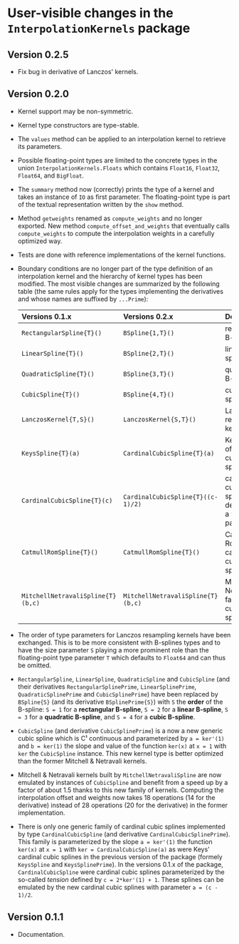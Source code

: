 # User-visible changes in the `InterpolationKernels` package

## Version 0.2.5

* Fix bug in derivative of Lanczos' kernels.

## Version 0.2.0

* Kernel support may be non-symmetric.

* Kernel type constructors are type-stable.

* The `values` method can be applied to an interpolation kernel to retrieve its
  parameters.

* Possible floating-point types are limited to the concrete types in the union
  `InterpolationKernels.Floats` which contains `Float16`, `Float32`, `Float64`,
  and `BigFloat`.

* The `summary` method now (correctly) prints the type of a kernel and takes an
  instance of `IO` as first parameter.  The floating-point type is part of the
  textual representation written by the `show` method.

* Method `getweights` renamed as `compute_weights` and no longer exported.  New
  method `compute_offset_and_weights` that eventually calls `compute_weights`
  to compute the interpolation weights in a carefully optimized way.

* Tests are done with reference implementations of the kernel functions.

* Boundary conditions are no longer part of the type definition of an
  interpolation kernel and the hierarchy of kernel types has been modified.
  The most visible changes are summarized by the following table (the same
  rules apply for the types implementing the derivatives and whose names are
  suffixed by `...Prime`):

  | Versions 0.1.x                    | Versions 0.2.x                    | Description                                                 |
  |:----------------------------------|:----------------------------------|-------------------------------------------------------------|
  | `RectangularSpline{T}()`          | `BSpline{1,T}()`                  | rectangular B-spline                                        |
  | `LinearSpline{T}()`               | `BSpline{2,T}()`                  | linear B-spline                                             |
  | `QuadraticSpline{T}()`            | `BSpline{3,T}()`                  | quadratic B-spline                                          |
  | `CubicSpline{T}()`                | `BSpline{4,T}()`                  | cubic B-spline                                              |
  | `LanczosKernel{T,S}()`            | `LanczosKernel{S,T}()`            | Lanczos resampling kernel                                   |
  | `KeysSpline{T}(a)`                | `CardinalCubicSpline{T}(a)`       | Keys family of cardinal cubic splines                       |
  | `CardinalCubicSpline{T}(c)`       | `CardinalCubicSpline{T}((c-1)/2)` | cardinal cubic splines defined by a *tension* parameter `c` |
  | `CatmullRomSpline{T}()`           | `CatmullRomSpline{T}()`           | Catmull & Rom cardinal cubic spline                         |
  | `MitchellNetravaliSpline{T}(b,c)` | `MitchellNetravaliSpline{T}(b,c)` | Mitchell & Netravali family of cubic splines                |

* The order of type parameters for Lanczos resampling kernels have been
  exchanged.  This is to be more consistent with B-splines types and to have
  the size parameter `S` playing a more prominent role than the floating-point
  type parameter `T` which defaults to `Float64` and can thus be omitted.

* `RectangularSpline`, `LinearSpline`, `QuadraticSpline` and `CubicSpline` (and
  their derivatives `RectangularSplinePrime`, `LinearSplinePrime`,
  `QuadraticSplinePrime` and `CubicSplinePrime`) have been replaced by
  `BSpline{S}` (and its derivative `BSplinePrime{S}`) with `S` the **order** of
  the B-spline: `S = 1` for a **rectangular B-spline**, `S = 2` for a **linear
  B-spline**, `S = 3` for a **quadratic B-spline**, and `S = 4` for a **cubic
  B-spline**.

* `CubicSpline` (and derivative `CubicSplinePrime`) is a now a new generic
  cubic spline which is C¹ continuous and parameterized by `a = ker'(1)` and `b
  = ker(1)` the slope and value of the function `ker(x)` at `x = 1` with `ker`
  the `CubicSpline` instance.  This new kernel type is better optimized than
  the former Mitchell & Netravali kernels.

* Mitchell & Netravali kernels built by `MitchellNetravaliSpline` are now
  emulated by instances of `CubicSpline` and benefit from a speed up by a
  factor of about 1.5 thanks to this new family of kernels.  Computing the
  interpolation offset and weights now takes 18 operations (14 for the
  derivative) instead of 28 operations (20 for the derivative) in the former
  implementation.

* There is only one generic family of cardinal cubic splines implemented by
  type `CardinalCubicSpline` (and derivative `CardinalCubicSplinePrime`).  This
  family is parameterized by the slope `a = ker'(1)` the function `ker(x)` at
  `x = 1` with `ker = CardinalCubicSpline(a)` as were Keys' cardinal cubic
  splines in the previous version of the package (formely `KeysSpline` and
  `KeysSplinePrime`).  In the versions 0.1.x of the package,
  `CardinalCubicSpline` were cardinal cubic splines parameterized by the
  so-called *tension* defined by `c = 2*ker'(1) + 1`.  These splines can be
  emulated by the new cardinal cubic splines with parameter `a = (c - 1)/2`.


## Version 0.1.1

* Documentation.
